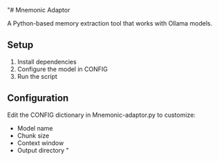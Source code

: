 "# Mnemonic Adaptor

A Python-based memory extraction tool that works with Ollama models.

## Setup
1. Install dependencies
2. Configure the model in CONFIG
3. Run the script

## Configuration
Edit the CONFIG dictionary in Mnemonic-adaptor.py to customize:
- Model name
- Chunk size
- Context window
- Output directory
"
